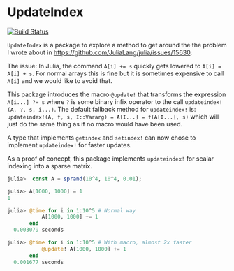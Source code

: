 # UpdateIndex

[![Build Status](https://travis-ci.org/KristofferC/UpdateIndex.jl.svg?branch=master)](https://travis-ci.org/KristofferC/UpdateIndex.jl)

`UpdateIndex` is a package to explore a method to get around the the problem I wrote about in https://github.com/JuliaLang/julia/issues/15630.

The issue: In Julia, the command `A[i] += s` quickly gets lowered to `A[i] = A[i] + s`. For normal arrays this is fine but it is sometimes expensive to call `A[i]` and we would like to avoid that.

This package introduces the macro `@update!` that transforms the expression `A[i...] ?= s` where `?` is some binary infix operator to the call `updateindex!(A, ?, s, i...)`. The default fallback method for `updateindex!` is: `updateindex!(A, f, s, I::Vararg) = A[I...] = f(A[I...], s)` which will just do the same thing as if no macro would have been used. 

A type that implements `getindex` and `setindex!` can now chose to implement `updateindex!` for faster updates.

As a proof of concept, this package implements `updateindex!` for scalar indexing into a sparse matrix.

```jl
julia>  const A = sprand(10^4, 10^4, 0.01);

julia> A[1000, 1000] = 1
1

julia> @time for i in 1:10^5 # Normal way
           A[1000, 1000] += 1
       end
  0.003079 seconds

julia> @time for i in 1:10^5 # With macro, almost 2x faster
           @update! A[1000, 1000] += 1
       end
  0.001677 seconds
```





